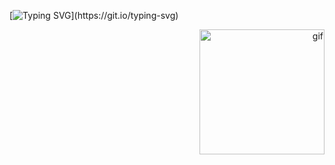 [![Typing SVG](https://readme-typing-svg.herokuapp.com?font=Fira+Code&pause=1000&width=435&lines=Seja+bem+vindo!)](https://git.io/typing-svg)
<div>
  <p align="right">
    <img src="https://media.tenor.com/-Y2YOay3_JoAAAAM/its-friday-dancing.gif" 
     alt="gif" 
     width="200">

</div>




